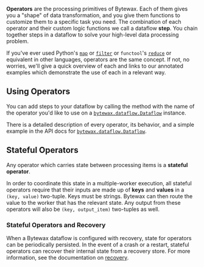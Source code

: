 **Operators** are the processing primitives of Bytewax.
Each of them gives you a "shape" of data transformation, and you give them functions to customize them to a specific task you need.
The combination of each operator and their custom logic functions we call a dataflow **step**.
You chain together steps in a dataflow to solve your high-level data processing problem.

If you've ever used Python's [`map`](https://docs.python.org/3/library/functions.html#map) or [`filter`](https://docs.python.org/3/library/functions.html#filter) or `functool`'s [`reduce`](https://docs.python.org/3/library/functools.html#functools.reduce) or equivalent in other languages, operators are the same concept.
If not, no worries, we'll give a quick overview of each and links to our annotated examples which demonstrate the use of each in a relevant way.

## Using Operators

You can add steps to your dataflow by calling the method with the name of the operator you'd like to use on a [`bytewax.dataflow.Dataflow`](/apidocs/bytewax.dataflow#bytewax.dataflow.Dataflow) instance.

There is a detailed description of every operator, its behavior, and a simple example in the API docs for [`bytewax.dataflow.Dataflow`](/apidocs/bytewax.dataflow#bytewax.dataflow.Dataflow).

## Stateful Operators

Any operator which carries state between processing items is a **stateful operator**.

In order to coordinate this state in a multiple-worker execution, all stateful operators require that their inputs are made up of **keys** and **values** in a `(key, value)` two-tuple. Keys must be strings. Bytewax can then route the value to the worker that has the relevant state. Any output from these operators will also be `(key, output_item)` two-tuples as well.

### Stateful Operators and Recovery

When a Bytewax dataflow is configured with recovery, state for operators can be periodically persisted. In the event of a crash or a restart, stateful operators can recover their internal state from a recovery store. For more information, see the documentation on [recovery](/getting-started/recovery/).
